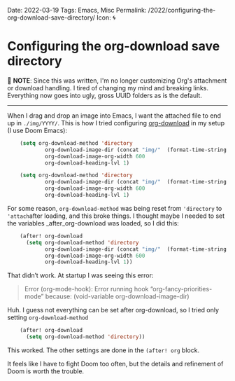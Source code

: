 Date: 2022-03-19
Tags: Emacs, Misc
Permalink: /2022/configuring-the-org-download-save-directory/
Icon: 🌀

# Configuring the org-download save directory

🔔 **NOTE**: Since this was written, I'm no longer customizing Org's attachment or download handling. I tired of changing my mind and breaking links. Everything now goes into ugly, gross UUID folders as is the default.

---

When I drag and drop an image into Emacs, I want the attached file to end up in `./img/YYYY/`. This is how I tried configuring [org-download](https://github.com/abo-abo/org-download) in my setup (I use Doom Emacs):

```lisp
    (setq org-download-method 'directory
            org-download-image-dir (concat "img/"  (format-time-string "%Y") "/")
            org-download-image-org-width 600
            org-download-heading-lvl 1)

    (setq org-download-method 'directory
            org-download-image-dir (concat "img/"  (format-time-string "%Y") "/")
            org-download-image-org-width 600
            org-download-heading-lvl 1)
```

For some reason, `org-download-method` was being reset from `'directory` to `'attach`after loading, and this broke things. I thought maybe I needed to set the variables _after_org-download was loaded, so I did this:

```lisp
    (after! org-download
      (setq org-download-method 'directory
            org-download-image-dir (concat "img/"  (format-time-string "%Y") "/")
            org-download-image-org-width 600
            org-download-heading-lvl 1))
```    

That didn’t work. At startup I was seeing this error:

> Error (org-mode-hook): Error running hook “org-fancy-priorities-mode” because: (void-variable org-download-image-dir)

Huh. I guess not everything can be set after org-download, so I tried only setting `org-download-method`

```lisp
    (after! org-download
      (setq org-download-method 'directory))
```

This worked. The other settings are done in the `(after! org` block.

It feels like I have to fight Doom too often, but the details and refinement of Doom is worth the trouble.
